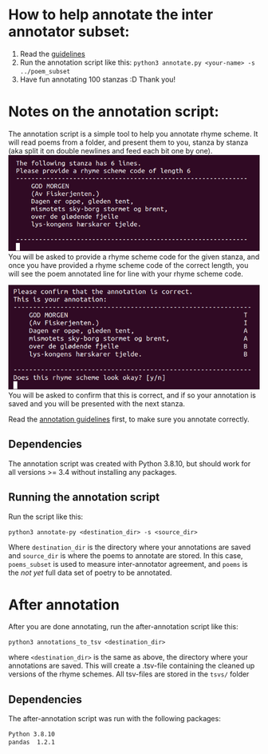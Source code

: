
# How to help annotate the inter annotator subset:
1. Read the [guidelines](annotation_guidelines.md)
2. Run the annotation script like this: `python3 annotate.py <your-name> -s ../poem_subset`
3. Have fun annotating 100 stanzas :D Thank you!

# Notes on the annotation script:
The annotation script is a simple tool to help you annotate rhyme scheme. 
It will read poems from a folder, and present them to you, stanza by stanza (aka split it on double newlines and feed each bit one by one).
![sc_1](screenshot1.png)  
You will be asked to provide a rhyme scheme code for the given stanza, and once you have provided a rhyme scheme code of the correct length, you will see the poem annotated line for line with your rhyme scheme code.  

![sc_2](screenshot2.png)  
You will be asked to confirm that this is correct, and if so your annotation is saved and you will be presented with the next stanza.

Read the [annotation guidelines](annotation_guidelines.md) first, to make sure you annotate correctly. 

## Dependencies
The annotation script was created with Python 3.8.10, but should work for all versions >= 3.4 without installing any packages.

## Running the annotation script
Run the script like this:
```
python3 annotate-py <destination_dir> -s <source_dir>
```
Where `destination_dir` is the directory where your annotations are saved and `source_dir` is where the poems to annotate are stored. In this case, `poems_subset` is used to measure inter-annotator agreement, and `poems` is the _not yet_ full data set of poetry to be annotated.

# After annotation
After you are done annotating, run the after-annotation script like this:
```
python3 annotations_to_tsv <destination_dir>
```
where `<destination_dir>` is the same as above, the directory where your annotations are saved. 
This will create a .tsv-file containing the cleaned up versions of the rhyme schemes. 
All tsv-files are stored in the `tsvs/` folder

## Dependencies
The after-annotation script was run with the following packages:
```
Python 3.8.10
pandas  1.2.1
```
